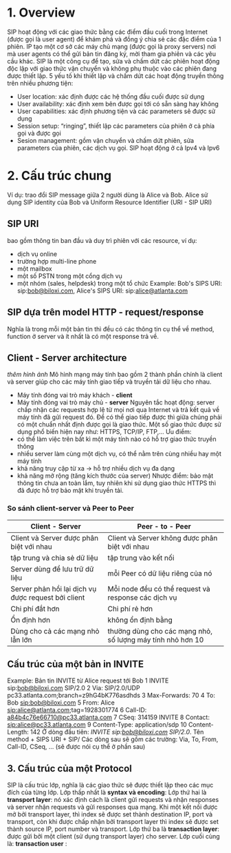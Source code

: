 # 1.	Overview
SIP hoạt động với các giao thức bằng các điểm đầu cuối trong Internet (được gọi là user agent) để khám phá và đồng ý chia sẻ các đặc điểm của 1 phiên. IP tạo một cơ sở các máy chủ mạng (được gọi là proxy servers) nơi mà user agents có thể gửi bản tin đăng ký, mời tham gia phiên và các yêu cầu khác. SIP là một công cụ để tạo, sửa và chấm dứt các phiên hoạt động độc lập với giao thức vận chuyển và không phụ thuộc vào các phiên đang được thiết lập.
5 yếu tố khi thiết lập và chấm dứt các hoạt động truyền thông trên nhiều phương tiện: 
-	User location: xác định được các hệ thống đầu cuối được sử dụng
-	User availability: xác định xem bên được gọi tới có sẵn sàng hay không
-	User capabilities: xác định phương tiện và các parameters sẽ được sử dụng 
-	Session setup: “ringing”, thiết lập các parameters của phiên ở cả phía gọi và được gọi
-	Sesion management: gồm vận chuyển và chấm dứt phiên, sửa parameters của phiên, các dịch vụ gọi.
SIP hoạt động ở cả Ipv4 và Ipv6
# 2.	Cấu trúc chung
Ví dụ: trao đổi SIP message giữa 2 người dùng là Alice và Bob. Alice sử dụng SIP identity của Bob và Uniform Resource Identifier (URI - SIP URI)

## SIP URI
bao gồm thông tin ban đầu và duy trì phiên với các resource, ví dụ: 
- dịch vụ online
- trường hợp multi-line phone
- một mailbox 
- một số PSTN trong một cổng dịch vụ
- một nhóm (sales, helpdesk) trong một tổ chức
Example: Bob's SIPS URI: sip:bob@biloxi.com, Alice's SIPS URI: sip:alice@atlanta.com

## SIP dựa trên model HTTP - request/response
Nghĩa là trong mỗi một bản tin thì đều có các thông tin cụ thể về method, function ở server và ít nhất là có một response trả về. 
## Client - Server architecture  
*thêm hình ảnh*
Mô hình mạng máy tính bao gồm 2 thành phần chính là client và server giúp cho các máy tính giao tiếp và truyền tải dữ liệu cho nhau. 
- Máy tính đóng vai trò máy khách - **client**
- Máy tính đóng vai trò máy chủ - **server** 
Nguyên tắc hoạt động: server chấp nhận các requests hợp lệ từ mọi nơi qua Internet và trả kết quả về máy tính đã gửi request đó. Để có thể giao tiếp được thì giữa chúng phải có một chuẩn nhất định được gọi là giao thức. Một số giao thức được sử dụng phổ biến hiện nay như: HTTPS, TCP/IP, FTP,...
Ưu điểm: 
- có thể làm việc trên bất kì một máy tính nào có hỗ trợ giao thức truyền thông
- nhiều server làm cùng một dịch vụ, có thể nằm trên cùng nhiều hay một máy tính
- khả năng truy cập từ xa -> hỗ trợ nhiều dịch vụ đa dạng
- khả năng mở rộng (tăng kích thước của server) 
Nhược điểm: bảo mật thông tin chưa an toàn lắm, tuy nhiên khi sử dụng giao thức HTTPS thì đã được hỗ trợ bảo mật khi truyền tải. 
### So sánh client-server và Peer to Peer 
| Client - Server | Peer - to - Peer |
|---|---|
| Client và Server được phân biệt với nhau | Client và Server không được phân biệt với nhau |
| tập trung và chia sẻ dữ liệu | tập trung vào kết nối |
| Server dùng để lưu trữ dữ liệu | mỗi Peer có dữ liệu riêng của nó |
| Server phản hồi lại dịch vụ được request bởi client | Mỗi node đều có thể request và response các dịch vụ |
| Chi phí đắt hơn | Chi phí rẻ hơn | 
| Ổn định hơn | không ổn định bằng |
| Dùng cho cả các mạng nhỏ lẫn lớn | thường dùng cho các mạng nhỏ, số lượng máy tính nhỏ hơn 10 | 

## Cấu trúc của một bản in INVITE
Example: Bản tin INVITE từ Alice request tới Bob
    1  INVITE sip:bob@biloxi.com SIP/2.0
    2  Via: SIP/2.0/UDP pc33.atlanta.com;branch=z9hG4bK776asdhds
    3  Max-Forwards: 70
    4  To: Bob <sip:bob@biloxi.com>
    5  From: Alice <sip:alice@atlanta.com>;tag=1928301774
    6  Call-ID: a84b4c76e66710@pc33.atlanta.com
    7  CSeq: 314159 INVITE
    8  Contact: <sip:alice@pc33.atlanta.com>
    9  Content-Type: application/sdp
   10  Content-Length: 142
Ở dòng đầu tiên: *INVITE sip:bob@biloxi.com SIP/2.0*. Tên method + SIPS URI + SIP/<version>
Các dòng sau sẽ gồm các trường: Via, To, From, Call-ID, CSeq, ... (sẽ được nói cụ thể ở phần sau)
## 3. Cấu trúc của một Protocol 
SIP là cấu trúc lớp, nghĩa là các giao thức sẽ được thiết lập theo các mục đích của từng lớp.
  Lớp thấp nhất là **syntax và encoding**: 
  Lớp thứ hai là **transport layer**: nó xác định cách là client gửi requests và nhận responses và server nhận requests và gửi responses qua mạng. Khi một kết nối được mở bởi transport layer, thì index sẽ được set thành destination IP, port và transport, còn khi được chấp nhận bởi transport layer thì index sẽ được set thành source IP, port number và transport. 
  Lớp thứ ba là **transaction layer**: được gửi bởi một client (sử dụng transport layer) cho server. 
  Lớp cuối cùng là: **transaction user** :


